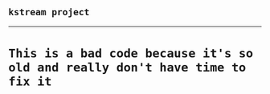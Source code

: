 ## `kstream project`

***

# `This is a bad code because it's so old and really don't have time to fix it`






















